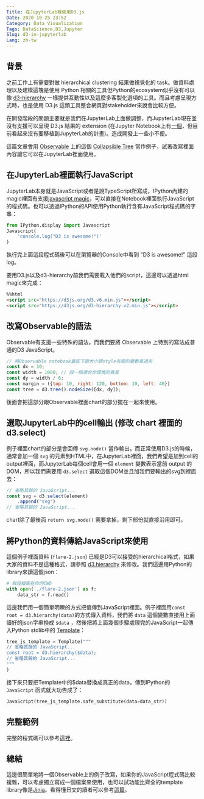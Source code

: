 ```yaml
---
Title: 在JupyterLab裡使用D3.js
Date: 2020-10-25 23:52
Category: Data Visualization
Tags: DataScience,D3,Jupyter
Slug: d3-in-jupyterlab
Lang: zh-tw
---
```


## 背景
之前工作上有需要對做 hierarchical clustering 結果做視覺化的 task。做資料處理以及建模這塊是使用 Python 相關的工具但Python的ecosystem似乎沒有可以像 [d3-hierarchy](https://github.com/d3/d3-hierarchy) 一樣提供互動性以及這麼多客製化選項的工具。而且考慮呈現方式時，也是使用 D3.js 這類工具整合網頁對stakeholder來說會比較方便。

在開發階段的問題主要就是我們在JupyterLab上面做調整，而JupyterLab現在並沒有支援可以呈現 D3.js 結果的 extension (在Jupyter Notebook上有[一個](https://github.com/ResidentMario/py_d3)，但目前看起來沒有要移植到JupyterLab的計畫)。造成開發上一些小不便。

這篇文章會用 [Observable](https://observablehq.com/) 上的這個 [Collapsible Tree](https://observablehq.com/@d3/collapsible-tree) 當作例子，試著改寫裡面內容讓它可以在JupyterLab裡面使用。

## 在JupyterLab裡面執行JavaScript
JupyterLab本身就是JavaScript或者是說TypeScript所寫成，IPython內建的magic裡面有支援[javascript magic](https://ipython.readthedocs.io/en/stable/interactive/magics.html#cellmagic-javascript)，可以直接在Notebook裡面執行JavaScript的程式碼。也可以透過IPython的API使用Python執行含有JavaScript程式碼的字串：

```python
from IPython.display import Javascript
Javascript(
    'console.log("D3 is awesome!")'
)
```
執行完上面這段程式碼後可以在瀏覽器的Console中看到 "D3 is awesome!" 這段log。


要用D3.js以及d3-hierarchy前我們需要載入他們的script，這邊可以透過html magic來完成：
```html
%%html
<script src="https://d3js.org/d3.v6.min.js"></script>
<script src="https://d3js.org/d3-hierarchy.v2.min.js"></script>
```

## 改寫Observable的語法
Observable有支援一些特殊的語法，而我們要將 Observable 上特別的寫法成普通的D3 JavaScript。

```javascript
// 將Observable notebook最底下跟大小跟style有關的變數拿過來
const dx = 10;
const width = 1080; // 設一個適合你環境的寬度
const dy = width / 6;
const margin = ({top: 10, right: 120, bottom: 10, left: 40})
const tree = d3.tree().nodeSize([dx, dy]);
```

後面會把這部分跟Observable裡面chart的部分擺在一起來使用。

## 選取JupyterLab中的cell輸出 (修改 chart 裡面的 d3.select)

例子裡面chart的部分是會回傳 `svg.node()` 當作輸出，而正常使用D3.js的時候，通常會加一個 `svg` 的元素到HTML中，在JupyterLab裡面，我們希望是加到cell的output裡面，而JupyterLab每個cell會用一個 `element` 變數表示當前 output 的DOM，所以我們需要用 `d3.select` 選取這個DOM並且加我們要輸出的svg到裡面去：

```javascript
// 省略其餘的 JavaScript...
const svg = d3.select(element)
	.append("svg")
// 省略其餘的 JavaScript...
```

chart除了最後面 `return svg.node()` 需要拿掉，剩下部份就直接沿用即可。

## 將Python的資料傳給JavaScript來使用
這個例子裡面資料 (`flare-2.json`) 已經是D3可以接受的hierarchical格式，如果大家的資料不是這種格式，請參照 [d3.hierarchy](https://observablehq.com/@d3/d3-hierarchy) 來修改。我們這邊用Python的library來讀這個json：

```python
# 假設檔案在你的CWD
with open('./flare-2.json') as f:
    data_str = f.read()
```

這邊我們用一個簡單明瞭的方式把值傳到JavaScript裡面。例子裡面用`const root = d3.hierarchy(data)`的方式傳入資料，我們將 `data` 這個變數直接用上面讀好的json字串換成 `$data` ，然後把將上面幾個步驟處理完的JavaScript一起傳入Python stdlib中的 [Template](https://docs.python.org/3/library/string.html#template-strings)：
```python
tree_js_template = Template("""
// 省略其餘的 JavaScript...
const root = d3.hierarchy($data);
// 省略其餘的 JavaScript...
"""
)
```

接下來只要把Template中的$data替換成真正的data，傳到IPython的 `JavaScript` 函式就大功告成了：

```python
JavaScript(tree_js_template.safe_substitute(data=data_str))
```

## 完整範例
完整的程式碼可以參考[這裡](https://gist.github.com/jkw552403/c630ddfbbb1af97e86e17e1d0bf4eb83)。



## 總結
這邊很簡單地將一個Observable上的例子改寫，如果你的JavaScript程式碼比較複雜，可以考慮獨立寫成一個檔案來使用，也可以試功能比齊全的template library像是[Jinja](https://jinja.palletsprojects.com/en/2.11.x/)。看得懂日文的讀者可以參考[這篇](https://horomary.hatenablog.com/entry/2020/02/25/000818)。
